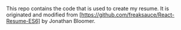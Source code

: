 This repo contains the code that is used to create my resume.
It is originated and modified from [https://github.com/freaksauce/React-Resume-ES6] by Jonathan Bloomer.
